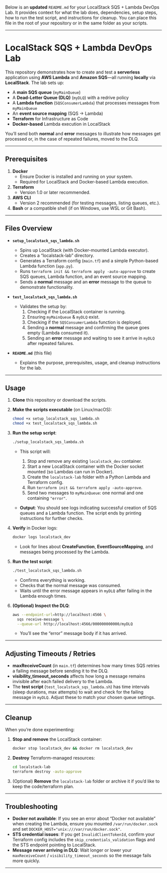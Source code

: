 Below is an **updated** `README.md` for your LocalStack SQS + Lambda DevOps Lab. It provides context for what the lab does, dependencies, setup steps, how to run the test script, and instructions for cleanup. You can place this file in the root of your repository or in the same folder as your scripts.

---

# LocalStack SQS + Lambda DevOps Lab

This repository demonstrates how to create and test a **serverless** application using **AWS Lambda** and **Amazon SQS**—all running **locally** via **LocalStack**. The lab sets up:

- A **main SQS queue** (`myMainQueue`)  
- A **Dead-Letter Queue (DLQ)** (`myDLQ`) with a redrive policy  
- A **Lambda function** (`SQSConsumerLambda`) that processes messages from `myMainQueue`  
- An **event source mapping** (SQS → Lambda)  
- **Terraform** for Infrastructure as Code  
- **Docker-based** Lambda execution in LocalStack

You’ll send both **normal** and **error** messages to illustrate how messages get processed or, in the case of repeated failures, moved to the DLQ.

---

## Prerequisites

1. **Docker**  
   - Ensure Docker is installed and running on your system.  
   - Required for LocalStack and Docker-based Lambda execution.
2. **Terraform**  
   - Version 1.0 or later recommended.
3. **AWS CLI**  
   - Version 2 recommended (for testing messages, listing queues, etc.).
4. **Bash** or a compatible shell (if on Windows, use WSL or Git Bash).

---

## Files Overview

- **`setup_localstack_sqs_lambda.sh`**  
  - Spins up LocalStack (with Docker-mounted Lambda executor).  
  - Creates a “localstack-lab” directory.  
  - Generates a Terraform config (`main.tf`) and a simple Python-based Lambda function (`app.py`).  
  - Runs `terraform init && terraform apply -auto-approve` to create SQS queues, Lambda function, and an event source mapping.  
  - Sends a **normal** message and an **error** message to the queue to demonstrate functionality.

- **`test_localstack_sqs_lambda.sh`**  
  - Validates the setup by:  
    1. Checking if the LocalStack container is running.  
    2. Ensuring `myMainQueue` & `myDLQ` exist.  
    3. Checking if the `SQSConsumerLambda` function is deployed.  
    4. Sending a **normal** message and confirming the queue goes empty (Lambda consumed it).  
    5. Sending an **error** message and waiting to see it arrive in `myDLQ` after repeated failures.

- **`README.md`** (this file)  
  - Explains the purpose, prerequisites, usage, and cleanup instructions for the lab.

---

## Usage

1. **Clone** this repository or download the scripts.

2. **Make the scripts executable** (on Linux/macOS):
   ```bash
   chmod +x setup_localstack_sqs_lambda.sh
   chmod +x test_localstack_sqs_lambda.sh
   ```

3. **Run the setup script**:
   ```bash
   ./setup_localstack_sqs_lambda.sh
   ```
   - This script will:
     1. Stop and remove any existing `localstack_dev` container.
     2. Start a new LocalStack container with the Docker socket mounted (so Lambdas can run in Docker).
     3. Create the `localstack-lab` folder with a Python Lambda and Terraform config.
     4. Run `terraform init && terraform apply -auto-approve`.
     5. Send two messages to `myMainQueue`: one normal and one containing `"error"`.

   - **Output**: You should see logs indicating successful creation of SQS queues and a Lambda function. The script ends by printing instructions for further checks.

4. **Verify** in Docker logs:
   ```bash
   docker logs localstack_dev
   ```
   - Look for lines about **CreateFunction**, **EventSourceMapping**, and messages being processed by the Lambda.

5. **Run the test script**:
   ```bash
   ./test_localstack_sqs_lambda.sh
   ```
   - Confirms everything is working.  
   - Checks that the normal message was consumed.  
   - Waits until the error message appears in `myDLQ` after failing in the Lambda enough times.

6. **(Optional) Inspect the DLQ**:
   ```bash
   aws --endpoint-url=http://localhost:4566 \
     sqs receive-message \
     --queue-url http://localhost:4566/000000000000/myDLQ
   ```
   - You’ll see the “error” message body if it has arrived.

---

## Adjusting Timeouts / Retries

- **maxReceiveCount** (in `main.tf`) determines how many times SQS retries a failing message before sending it to the DLQ.  
- **visibility_timeout_seconds** affects how long a message remains invisible after each failed delivery to the Lambda.  
- The **test script** (`test_localstack_sqs_lambda.sh`) has time intervals (sleep durations, max attempts) to wait and check for the failing message in `myDLQ`. Adjust these to match your chosen queue settings.

---

## Cleanup

When you’re done experimenting:

1. **Stop and remove** the LocalStack container:
   ```bash
   docker stop localstack_dev && docker rm localstack_dev
   ```
2. **Destroy** Terraform-managed resources:
   ```bash
   cd localstack-lab
   terraform destroy -auto-approve
   ```
3. (Optional) **Remove** the `localstack-lab` folder or archive it if you’d like to keep the code/terraform plan.

---

## Troubleshooting

- **Docker not available**: If you see an error about “Docker not available” when creating the Lambda, ensure you mounted `/var/run/docker.sock` and set `DOCKER_HOST="unix:///var/run/docker.sock"`.
- **STS credential issues**: If you get `InvalidClientTokenId`, confirm your Terraform config includes the `skip_credentials_validation` flags and the STS endpoint pointing to LocalStack.
- **Message never arriving in DLQ**: Wait longer or lower your `maxReceiveCount` / `visibility_timeout_seconds` so the message fails more quickly.

---
